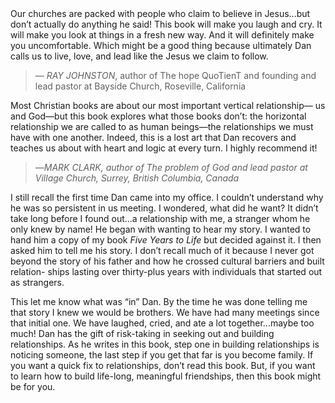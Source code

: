 <div markdown="1" class="book-intro">
Our churches are packed with people who claim to believe in Jesus...but don’t
actually do anything he said! This book will make you laugh and cry. It will
make you look at things in a fresh new way. And it will definitely make you
uncomfortable. Which might be a good thing because ultimately Dan calls us to
live, love, and lead like the Jesus we claim to follow.

> — <cite>RAY JOHNSTON</cite>, author of The hope QuoTienT and founding
> and lead pastor at Bayside Church, Roseville, California

Most Christian books are about our most important vertical relationship—
us and God—but this book explores what those books don’t: the horizontal
relationship we are called to as human beings—the relationships we must have
with one another. Indeed, this is a lost art that Dan recovers and teaches us
about with heart and logic at every turn. I highly recommend it!


> —<cite>MARK CLARK<cite>, author of The problem of God and lead
> pastor at Village Church, Surrey, British Columbia, Canada

I still recall the first time Dan came into my office. I couldn’t understand why
he was so persistent in us meeting. I wondered, what did he want? It didn’t
take long before I found out...a relationship with me, a stranger whom he only
knew by name! He began with wanting to hear my story. I wanted to hand
him a copy of my book _Five Years to Life_ but decided against it. I then asked
him to tell me his story. I don’t recall much of it because I never got beyond
the story of his father and how he crossed cultural barriers and built relation-
ships lasting over thirty-plus years with individuals that started out as strangers.

This let me know what was “in” Dan. By the time he was done telling me that
story I knew we would be brothers. We have had many meetings since that initial
one. We have laughed, cried, and ate a lot together...maybe too much! Dan has
the gift of risk-taking in seeking out and building relationships. As he writes in
this book, step one in building relationships is noticing someone, the last step if
you get that far is you become family. If you want a quick fix to relationships,
don’t read this book. But, if you want to learn how to build life-long, meaningful
friendships, then this book might be for you.
</div>